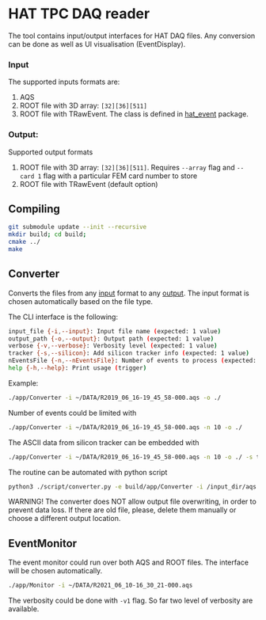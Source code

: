 # HAT TPC DAQ reader

The tool contains input/output interfaces for HAT DAQ files. 
Any conversion can be done as well as UI visualisation (EventDisplay).

### Input
The supported inputs formats are:
1. AQS
2. ROOT file with 3D array: `[32][36][511]`
3. ROOT file with TRawEvent. The class is defined in [hat_event](https://gitlab.com/t2k-beamtest/hat_event) package.

### Output:
Supported output formats
1. ROOT file with 3D array: `[32][36][511]`. 
Requires `--array` flag and `--card 1` flag with a particular FEM card number to store
2. ROOT file with TRawEvent (default option)


## Compiling
```bash
git submodule update --init --recursive
mkdir build; cd build;
cmake ../
make
```

## Converter
Converts the files from any [input](#Input) format to any [output](#Output). 
The input format is chosen automatically based on the file type. 

The CLI interface is the following:
```bash
input_file {-i,--input}: Input file name (expected: 1 value)
output_path {-o,--output}: Output path (expected: 1 value)
verbose {-v,--verbose}: Verbosity level (expected: 1 value)
tracker {-s,--silicon}: Add silicon tracker info (expected: 1 value)
nEventsFile {-n,--nEventsFile}: Number of events to process (expected: 1 value)
help {-h,--help}: Print usage (trigger)
```

Example:
```bash
./app/Converter -i ~/DATA/R2019_06_16-19_45_58-000.aqs -o ./
```

Number of events could be limited with
```bash
./app/Converter -i ~/DATA/R2019_06_16-19_45_58-000.aqs -n 10 -o ./
```

The ASCII data from silicon tracker can be embedded with
```bash
./app/Converter -i ~/DATA/R2019_06_16-19_45_58-000.aqs -n 10 -o ./ -s tracker_analysis_output.dat
```

The routine can be automated with python script
```bash
python3 ./script/converter.py -e build/app/Converter -i /input_dir/aqs -o /output/ROOT/
```

WARNING! The converter does NOT allow output file overwriting, in order to prevent data loss. If there are old file, please, delete them manually or choose a different output location.

## EventMonitor

The event monitor could run over both AQS and ROOT files. The interface will be chosen automatically.

```bash
./app/Monitor -i ~/DATA/R2021_06_10-16_30_21-000.aqs
```

The verbosity could be done with `-v1` flag. So far two level of verbosity are available.